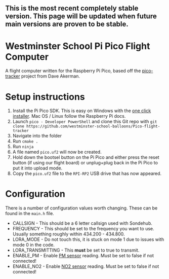## This is the most recent completely stable version. This page will be updated when future main versions are proven to be stable.

# Westminster School Pi Pico Flight Computer
A flight computer written for the Raspberry Pi Pico, based off the [pico-tracker](https://github.com/daveake/pico-tracker) project from Dave Akerman.

# Setup instructions
1. Install the Pi Pico SDK. This is easy on Windows with the [one click installer](https://github.com/raspberrypi/pico-setup-windows/releases/latest). Mac OS / Linux follow the Raspberry Pi docs.
2. Launch `pico - Developer PowerShell` and clone this Git repo with `git clone https://github.com/westminster-school-balloons/Pico-flight-tracker`
3. Navigate into the folder
4. Run `cmake .`
5. Run `ninja`
6. A file named `pico.uf2` will now be created.
7. Hold down the bootsel button on the Pi Pico and either press the reset button (if using our flight board) or unplug+plug back in the Pi Pico to put it into upload mode.
8. Copy the `pico.uf2` file to the `RPI-RP2` USB drive that has now appeared.

# Configuration
There is a number of configuration values worth changing. These can be found in the `main.h` file.
- CALLSIGN - This should be a 6 letter callsign used with Sondehub.
- FREQUENCY - This should be set to the frequency you want to use. Usually something roughly within 434.200 - 434.800.
- LORA_MODE - Do not touch this, it is stuck on mode 1 due to issues with mode 0 in the code.
- LORA_TRANSMITTING - This **must** be set to true to transmit.
- ENABLE_PM - Enable [PM sensor](https://www.alphasense.com/opc-landing-page/) reading. Must be set to false if not connected!
- ENABLE_NO2 - Enable [NO2 sensor](https://www.alphasense.com/opc-landing-page/) reading. Must be set to false if not connected!

